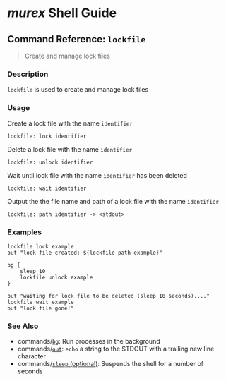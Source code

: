 # _murex_ Shell Guide

## Command Reference: `lockfile`

> Create and manage lock files

### Description

`lockfile` is used to create and manage lock files

### Usage

Create a lock file with the name `identifier`

    lockfile: lock identifier
    
Delete a lock file with the name `identifier`

    lockfile: unlock identifier
    
Wait until lock file with the name `identifier` has been deleted

    lockfile: wait identifier
    
Output the the file name and path of a lock file with the name `identifier`

    lockfile: path identifier -> <stdout>

### Examples

    lockfile lock example
    out "lock file created: ${lockfile path example}"
    
    bg {
        sleep 10
        lockfile unlock example
    }
    
    out "waiting for lock file to be deleted (sleep 10 seconds)...."
    lockfile wait example
    out "lock file gone!"

### See Also

* commands/[`bg`](../commands/bg.md):
  Run processes in the background
* commands/[`out`](../commands/out.md):
  `echo` a string to the STDOUT with a trailing new line character
* commands/[`sleep` (optional)](../commands/sleep.md):
  Suspends the shell for a number of seconds